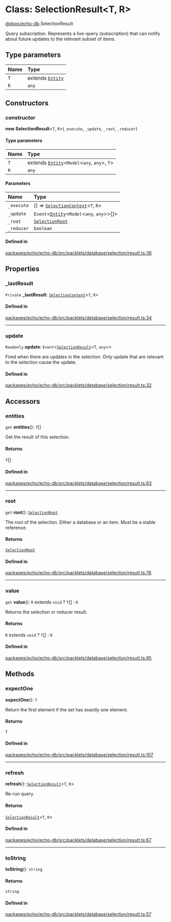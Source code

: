 # Class: SelectionResult<T, R\>

[@dxos/echo-db](../modules/dxos_echo_db.md).SelectionResult

Query subscription.
Represents a live-query (subscription) that can notify about future updates to the relevant subset of items.

## Type parameters

| Name | Type |
| :------ | :------ |
| `T` | extends [`Entity`](dxos_echo_db.Entity.md) |
| `R` | `any` |

## Constructors

### constructor

**new SelectionResult**<`T`, `R`\>(`_execute`, `_update`, `_root`, `_reducer`)

#### Type parameters

| Name | Type |
| :------ | :------ |
| `T` | extends [`Entity`](dxos_echo_db.Entity.md)<`Model`<`any`, `any`\>, `T`\> |
| `R` | `any` |

#### Parameters

| Name | Type |
| :------ | :------ |
| `_execute` | () => [`SelectionContext`](../types/dxos_echo_db.SelectionContext.md)<`T`, `R`\> |
| `_update` | `Event`<[`Entity`](dxos_echo_db.Entity.md)<`Model`<`any`, `any`\>\>[]\> |
| `_root` | [`SelectionRoot`](../types/dxos_echo_db.SelectionRoot.md) |
| `_reducer` | `boolean` |

#### Defined in

[packages/echo/echo-db/src/packlets/database/selection/result.ts:36](https://github.com/dxos/dxos/blob/db8188dae/packages/echo/echo-db/src/packlets/database/selection/result.ts#L36)

## Properties

### \_lastResult

 `Private` **\_lastResult**: [`SelectionContext`](../types/dxos_echo_db.SelectionContext.md)<`T`, `R`\>

#### Defined in

[packages/echo/echo-db/src/packlets/database/selection/result.ts:34](https://github.com/dxos/dxos/blob/db8188dae/packages/echo/echo-db/src/packlets/database/selection/result.ts#L34)

___

### update

 `Readonly` **update**: `Event`<[`SelectionResult`](dxos_echo_db.SelectionResult.md)<`T`, `any`\>\>

Fired when there are updates in the selection.
Only update that are relevant to the selection cause the update.

#### Defined in

[packages/echo/echo-db/src/packlets/database/selection/result.ts:32](https://github.com/dxos/dxos/blob/db8188dae/packages/echo/echo-db/src/packlets/database/selection/result.ts#L32)

## Accessors

### entities

`get` **entities**(): `T`[]

Get the result of this selection.

#### Returns

`T`[]

#### Defined in

[packages/echo/echo-db/src/packlets/database/selection/result.ts:83](https://github.com/dxos/dxos/blob/db8188dae/packages/echo/echo-db/src/packlets/database/selection/result.ts#L83)

___

### root

`get` **root**(): [`SelectionRoot`](../types/dxos_echo_db.SelectionRoot.md)

The root of the selection. Either a database or an item. Must be a stable reference.

#### Returns

[`SelectionRoot`](../types/dxos_echo_db.SelectionRoot.md)

#### Defined in

[packages/echo/echo-db/src/packlets/database/selection/result.ts:76](https://github.com/dxos/dxos/blob/db8188dae/packages/echo/echo-db/src/packlets/database/selection/result.ts#L76)

___

### value

`get` **value**(): `R` extends `void` ? `T`[] : `R`

Returns the selection or reducer result.

#### Returns

`R` extends `void` ? `T`[] : `R`

#### Defined in

[packages/echo/echo-db/src/packlets/database/selection/result.ts:95](https://github.com/dxos/dxos/blob/db8188dae/packages/echo/echo-db/src/packlets/database/selection/result.ts#L95)

## Methods

### expectOne

**expectOne**(): `T`

Return the first element if the set has exactly one element.

#### Returns

`T`

#### Defined in

[packages/echo/echo-db/src/packlets/database/selection/result.ts:107](https://github.com/dxos/dxos/blob/db8188dae/packages/echo/echo-db/src/packlets/database/selection/result.ts#L107)

___

### refresh

**refresh**(): [`SelectionResult`](dxos_echo_db.SelectionResult.md)<`T`, `R`\>

Re-run query.

#### Returns

[`SelectionResult`](dxos_echo_db.SelectionResult.md)<`T`, `R`\>

#### Defined in

[packages/echo/echo-db/src/packlets/database/selection/result.ts:67](https://github.com/dxos/dxos/blob/db8188dae/packages/echo/echo-db/src/packlets/database/selection/result.ts#L67)

___

### toString

**toString**(): `string`

#### Returns

`string`

#### Defined in

[packages/echo/echo-db/src/packlets/database/selection/result.ts:57](https://github.com/dxos/dxos/blob/db8188dae/packages/echo/echo-db/src/packlets/database/selection/result.ts#L57)

